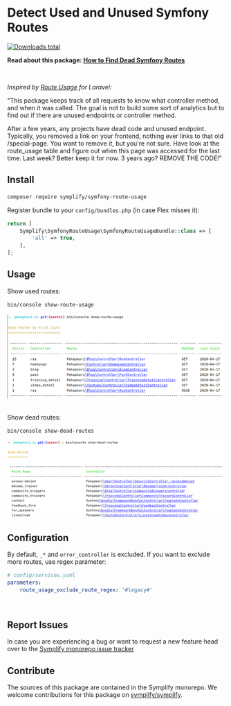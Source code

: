 # Detect Used and Unused Symfony Routes

[![Downloads total](https://img.shields.io/packagist/dt/symplify/symfony-route-usage.svg?style=flat-square)](https://packagist.org/packages/symplify/symfony-route-usage/stats)

**Read about this package: [How to Find Dead Symfony Routes](https://www.tomasvotruba.com/blog/2020/04/06/how-to-find-dead-symfony-routes/)**

<br>

*Inspired by [Route Usage](https://github.com/julienbourdeau/route-usage/) for Laravel:*

"This package keeps track of all requests to know what controller method, and when it was called. The goal is not to build some sort of analytics but to find out if there are unused endpoints or controller method.

After a few years, any projects have dead code and unused endpoint. Typically, you removed a link on your frontend, nothing ever links to that old /special-page. You want to remove it, but you're not sure. Have look at the route_usage table and figure out when this page was accessed for the last time. Last week? Better keep it for now. 3 years ago? REMOVE THE CODE!"

## Install

```bash
composer require symplify/symfony-route-usage
```

Register bundle to your `config/bundles.php` (in case Flex misses it):

```php
return [
    Symplify\SymfonyRouteUsage\SymfonyRouteUsageBundle::class => [
        'all' => true,
    ],
];
```

## Usage

Show used routes:

```bash
bin/console show-route-usage
```

<div align="center">
    <img src="/docs/used_routes.png">
</div>

<br>

Show dead routes:

```bash
bin/console show-dead-routes
```

<div align="center">
    <img src="/docs/dead_routes.png">
</div>

## Configuration

By default, `_*` and `error_controller` is excluded. If you want to exclude more routes, use regex parameter:

```yaml
# config/services.yaml
parameters:
    route_usage_exclude_route_regex: '#legacy#'
```

<br>

## Report Issues

In case you are experiencing a bug or want to request a new feature head over to the [Symplify monorepo issue tracker](https://github.com/symplify/symplify/issues)

## Contribute

The sources of this package are contained in the Symplify monorepo. We welcome contributions for this package on [symplify/symplify](https://github.com/symplify/symplify).
